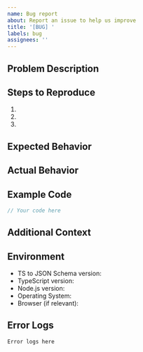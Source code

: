 ```yaml
---
name: Bug report
about: Report an issue to help us improve
title: '[BUG] '
labels: bug
assignees: ''
---
```


## Problem Description
<!-- A clear and concise description of the problem -->

## Steps to Reproduce
<!-- Detailed steps to reproduce the behavior -->
1. 
2. 
3. 

## Expected Behavior
<!-- A clear description of what you expected to happen -->

## Actual Behavior
<!-- What happened instead of the expected behavior -->

## Example Code
<!-- If applicable, add code examples to help explain your problem -->
```typescript
// Your code here
```

## Additional Context
<!-- Add any other context about the problem here -->

## Environment
- TS to JSON Schema version: <!-- e.g. 1.0.0 -->
- TypeScript version: <!-- e.g. 4.9.5 -->
- Node.js version: <!-- e.g. 18.15.0 -->
- Operating System: <!-- e.g. Windows 10, Ubuntu 22.04, macOS 13 -->
- Browser (if relevant): <!-- e.g. Chrome 112, Firefox 110 -->

## Error Logs
<!-- If there are error logs, paste them here -->
```
Error logs here
``` 
